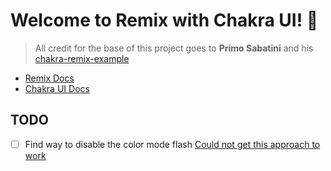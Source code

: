 # Welcome to Remix with Chakra UI! 👋

> All credit for the base of this project goes to **Primo Sabatini** and his [chakra-remix-example](https://github.com/primos63/chakra-remix-example)

- [Remix Docs](https://remix.run/docs)
- [Chakra UI Docs](https://chakra-ui.com/docs/getting-started)

## TODO

- [ ] Find way to disable the color mode flash [Could not get this approach to work](https://chakra-ui.com/docs/styled-system/features/color-mode#add-colormodemanager-optional-for-ssr=)

